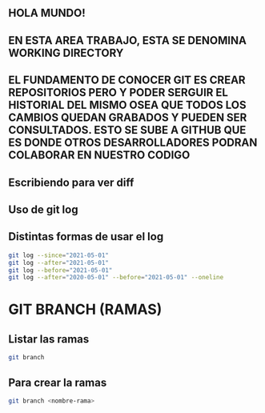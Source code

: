 ## HOLA MUNDO!
## EN ESTA AREA TRABAJO, ESTA SE DENOMINA WORKING DIRECTORY
## EL FUNDAMENTO DE CONOCER GIT ES CREAR REPOSITORIOS PERO Y PODER SERGUIR EL HISTORIAL DEL MISMO OSEA QUE TODOS LOS CAMBIOS QUEDAN GRABADOS Y PUEDEN SER CONSULTADOS. ESTO SE SUBE A GITHUB QUE ES DONDE OTROS DESARROLLADORES PODRAN COLABORAR EN NUESTRO CODIGO


## Escribiendo para ver diff
## Uso de git log
## Distintas formas de usar el log

```sh
git log --since="2021-05-01"
git log --after="2021-05-01"
git log --before="2021-05-01"
git log --after="2020-05-01" --before="2021-05-01" --oneline
```

# GIT BRANCH (RAMAS)

## Listar las ramas

```sh
git branch
```

## Para crear la ramas

```sh
git branch <nombre-rama>
```
